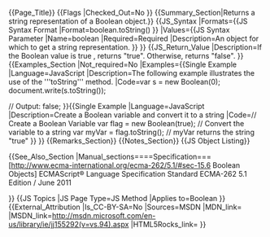 {{Page_Title}}
{{Flags
|Checked_Out=No
}}
{{Summary_Section|Returns a string representation of a Boolean object.}}
{{JS_Syntax
|Formats={{JS Syntax Format
|Format=boolean.toString()
}}
|Values={{JS Syntax Parameter
|Name=boolean
|Required=Required
|Description=An object for which to get a string representation.
}}
}}
{{JS_Return_Value
|Description=If the Boolean value is true , returns "true". Otherwise, returns "false".
}}
{{Examples_Section
|Not_required=No
|Examples={{Single Example
|Language=JavaScript
|Description=The following example illustrates the use of the '''toString''' method.
|Code=var s = new Boolean(0);
 document.write(s.toString());
 
 // Output: false;
}}{{Single Example
|Language=JavaScript
|Description=Create a Boolean variable and convert it to a string
|Code=// Create a Boolean Variable
var flag = new Boolean(true);
// Convert the variable to a string
var myVar = flag.toString();
// myVar returns the string "true"
}}
}}
{{Remarks_Section}}
{{Notes_Section}}
{{JS Object Listing}}

{{See_Also_Section
|Manual_sections====Specification===
[http://www.ecma-international.org/ecma-262/5.1/#sec-15.6 Boolean Objects]
ECMAScript® Language Specification
Standard ECMA-262
5.1 Edition / June 2011

}}
{{JS Topics
|JS Page Type=JS Method
|Applies to=Boolean
}}
{{External_Attribution
|Is_CC-BY-SA=No
|Sources=MSDN
|MDN_link=
|MSDN_link=http://msdn.microsoft.com/en-us/library/ie/jj155292(v=vs.94).aspx
|HTML5Rocks_link=
}}